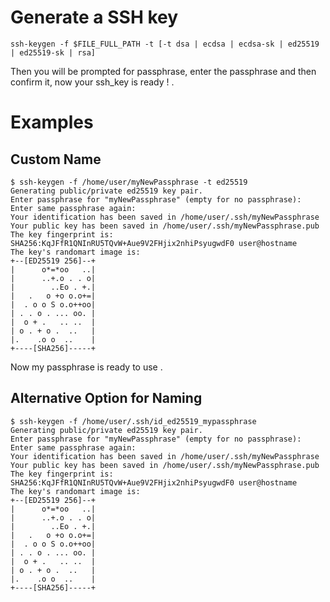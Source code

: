 # Generate a SSH key

```shell
ssh-keygen -f $FILE_FULL_PATH -t [-t dsa | ecdsa | ecdsa-sk | ed25519 | ed25519-sk | rsa]
```

Then you will be prompted for passphrase, enter the passphrase and then confirm it, now your ssh_key is ready ! .

# Examples

## Custom Name

```shell
$ ssh-keygen -f /home/user/myNewPassphrase -t ed25519
Generating public/private ed25519 key pair.
Enter passphrase for "myNewPassphrase" (empty for no passphrase): 
Enter same passphrase again: 
Your identification has been saved in /home/user/.ssh/myNewPassphrase
Your public key has been saved in /home/user/.ssh/myNewPassphrase.pub
The key fingerprint is:
SHA256:KqJFfR1QNInRU5TQvW+Aue9V2FHjix2nhiPsyugwdF0 user@hostname
The key's randomart image is:
+--[ED25519 256]--+
|      o*=*oo   ..|
|      ..+.o . . o|
|        ..Eo . +.|
|   .   o +o o.o+=|
|  . o o S o.o++oo|
| . . o . ... oo. |
|  o + .   .. ..  |
| o . + o .  ..   |
|.    .o o  ..    |
+----[SHA256]-----+
```

Now my passphrase is ready to use .

## Alternative Option for Naming

```shell
$ ssh-keygen -f /home/user/.ssh/id_ed25519_mypassphrase
Generating public/private ed25519 key pair.
Enter passphrase for "myNewPassphrase" (empty for no passphrase): 
Enter same passphrase again: 
Your identification has been saved in /home/user/.ssh/myNewPassphrase
Your public key has been saved in /home/user/.ssh/myNewPassphrase.pub
The key fingerprint is:
SHA256:KqJFfR1QNInRU5TQvW+Aue9V2FHjix2nhiPsyugwdF0 user@hostname
The key's randomart image is:
+--[ED25519 256]--+
|      o*=*oo   ..|
|      ..+.o . . o|
|        ..Eo . +.|
|   .   o +o o.o+=|
|  . o o S o.o++oo|
| . . o . ... oo. |
|  o + .   .. ..  |
| o . + o .  ..   |
|.    .o o  ..    |
+----[SHA256]-----+
```
